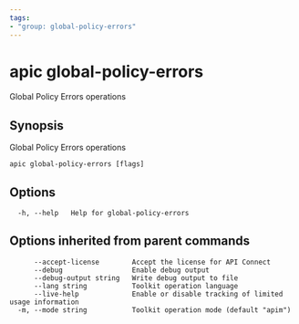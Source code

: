 ```yaml
---
tags:
- "group: global-policy-errors"
---
```

# apic global-policy-errors

Global Policy Errors operations

## Synopsis

Global Policy Errors operations

```
apic global-policy-errors [flags]
```


## Options

```
  -h, --help   Help for global-policy-errors
```

## Options inherited from parent commands

```
      --accept-license        Accept the license for API Connect
      --debug                 Enable debug output
      --debug-output string   Write debug output to file
      --lang string           Toolkit operation language
      --live-help             Enable or disable tracking of limited usage information
  -m, --mode string           Toolkit operation mode (default "apim")
```

